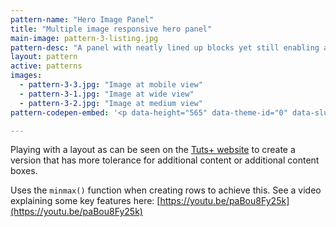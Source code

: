 ```yaml
---
pattern-name: "Hero Image Panel"
title: "Multiple image responsive hero panel"
main-image: pattern-3-listing.jpg
pattern-desc: "A panel with neatly lined up blocks yet still enabling additional content to be added to any block."
layout: pattern
active: patterns
images:
  - pattern-3-3.jpg: "Image at mobile view"
  - pattern-3-1.jpg: "Image at wide view"
  - pattern-3-2.jpg: "Image at medium view"
pattern-codepen-embed: '<p data-height="565" data-theme-id="0" data-slug-hash="QKwvxJ" data-default-tab="result" data-user="rachelandrew" data-embed-version="2" class="codepen">See the Pen <a href="http://codepen.io/rachelandrew/pen/QKwvxJ/">CSS Grid: Multiple image hero block</a> by rachelandrew (<a href="http://codepen.io/rachelandrew">@rachelandrew</a>) on <a href="http://codepen.io">CodePen</a>.</p>'

---
```


Playing with a layout as can be seen on the [Tuts+ website](http://tutsplus.com/) to create a version that has more tolerance for additional content or additional content boxes.

Uses the `minmax()` function when creating rows to achieve this. See a video explaining some key features here: [https://youtu.be/paBou8Fy25k](https://youtu.be/paBou8Fy25k)
